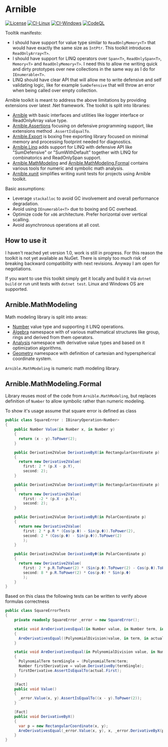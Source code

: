 ﻿# Arnible

[![License](https://img.shields.io/badge/License-Apache%202.0-blue.svg)](https://github.com/tomaszbiegacz/Arnible.MathModeling/blob/master/LICENSE)
[![CI-Linux](https://github.com/tomaszbiegacz/Arnible.MathModeling/actions/workflows/ci-linux.yml/badge.svg)](https://github.com/tomaszbiegacz/Arnible.MathModeling/actions/workflows/ci-linux.yml)
[![CI-Windows](https://github.com/tomaszbiegacz/Arnible.MathModeling/actions/workflows/ci-windows.yml/badge.svg)](https://github.com/tomaszbiegacz/Arnible.MathModeling/actions/workflows/ci-windows.yml)
[![CodeQL](https://github.com/tomaszbiegacz/Arnible.MathModeling/actions/workflows/codeql-analysis.yml/badge.svg)](https://github.com/tomaszbiegacz/Arnible.MathModeling/actions/workflows/codeql-analysis.yml)

Tooltik manifesto:
* I should have support for value type similar to `ReadOnlyMemory<T>` that would have exactly the same size as `IntPtr`.
  This toolkit introduces `ReadOnlyArray<T>`.
* I should have support for LINQ operators over `Span<T>`, `ReadOnlySpan<T>`, `Memory<T>` and `ReadOnlyMemory<T>`.
  I need this to allow me writing quick and dirty prototypes over new collections in the same way as I do for `IEnumerable<T>`.
* LINQ should have clear API that will allow me to write defensive and self validating logic, like for example `SumDefensive` that will throw an error when being called over empty collection.

Arnible toolkit is meant to address the above limitations by providing extensions over latest .Net framework.
The toolkit is split into libraries:
* [Arnible](./Arnible) with basic interfaces and utilities like logger interface or ReadOnlyArray value type.
* [Arnible.Assertions](./Arnible.Assertions) focusing on defensive programming support, like extensions method `.AssertIsEqualTo`.
* [Arnible.Export](./Arnible.Export) is boxing free exporting library focused on minimal memory and processing footprint needed for diagnostics.
* [Arnible.Linq](./Arnible.Linq) adds support for LINQ with defensive API like "SumDefensive" or "SumWithDefault" together with LINQ for combinatorics and ReadOnlySpan support.
* [Arnible.MathModeling](./Arnible.MathModeling) and [Arnible.MathModeling.Formal](./Arnible.MathModeling.Formal) contains various tools for numeric and symbolic math analysis.
* [Arnible.xunit](./Arnible.xunit) simplifies writing xunit tests for projects using Arnible toolkit.

Basic assumptions:
* Leverage `stackalloc` to avoid GC involvement and overall performance degradation.
* Avoid using `IEnumerable<T>` due to boxing and GC overhead.
* Optimize code for `x86` architecture. Prefer horizontal over vertical scalling.
* Avoid asynchronous operations at all cost.

## How to use it

I haven't reached yet version 1.0, work is still in progress.
For this reason the toolkit is not yet available as NuGet. There is simply too much risk of breaking backward compatibility with next revisions. Anyway I am open for negotiations.

If you want to use this toolkit simply get it locally and build it via `dotnet build` or run unit tests with `dotnet test`. Linux and Windows OS are supported.


## Arnible.MathModeling

Math modeling library is split into areas:
* [Number](./Arnible.MathModeling/Number.cs) value type and supporting it LINQ operations.
* [Algebra](./Arnible.MathModeling/Algebra) namespace with of various mathematical structures like group, rings and derived from them operators.
* [Analysis](./Arnible.MathModeling/Analysis) namespace with derivative value types and based on it optimization algorithms.
* [Geometry](./Arnible.MathModeling/Geometry) namespace with definition of cartesian and hyperspherical coordinate system.

`Arnible.MathModeling` is numeric math modeling library. 

## Arnible.MathModeling.Formal

Library reuses most of the code from `Arnible.MathModeling`, but replaces definition of `Number` to allow symbolic rather than numeric modeling.

To show it's usage assume that square error is defined as class
```C#
public class SquareError : IBinaryOperation<Number>
{    
    public Number Value(in Number x, in Number y)
    {
      return (x - y).ToPower(2);
    }

    public Derivative2Value DerivativeByX(in RectangularCoordinate p)
    {
      return new Derivative2Value(
        first: 2 * (p.X - p.Y),
        second: 2);
    }

    public Derivative2Value DerivativeByY(in RectangularCoordinate p)
    {
      return new Derivative2Value(
        first: -2 * (p.X - p.Y),
        second: 2);
    }

    public Derivative2Value DerivativeByR(in PolarCoordinate p)
    {
      return new Derivative2Value(
        first: 2 * p.R * (Cos(p.Φ) - Sin(p.Φ)).ToPower(2),
        second: 2 * (Cos(p.Φ) - Sin(p.Φ)).ToPower(2)
        );
    }     

    public Derivative2Value DerivativeByΦ(in PolarCoordinate p)
    {
      return new Derivative2Value(
        first: 2 * p.R.ToPower(2) * (Sin(p.Φ).ToPower(2) - Cos(p.Φ).ToPower(2)),
        second: 8 * p.R.ToPower(2) * Cos(p.Φ) * Sin(p.Φ)
        );
    }
}
```

Based on this class the following tests can be written to verify above formulas correctness
```C#
public class SquareErrorTests
{
    private readonly SquareError _error = new SquareError();

    static void AreDerivativesEqual(in Number value, in Number term, in Derivative1Value actual)
    {
      AreDerivativesEqual((PolynomialDivision)value, in term, in actual);
    }

    static void AreDerivativesEqual(in PolynomialDivision value, in Number term, in Derivative1Value actual)
    {
      PolynomialTerm termSingle = (PolynomialTerm)term;
      Number firstDerivative = value.DerivativeBy(termSingle);
      firstDerivative.AssertIsEqualTo(actual.First);
    }

    [Fact]
    public void Value()
    {
      _error.Value(x, y).AssertIsEqualTo((x - y).ToPower(2));
    }

    [Fact]
    public void DerivativeByX()
    {
      var p = new RectangularCoordinate(x, y);
      AreDerivativesEqual(_error.Value(x, y), x, _error.DerivativeByX(p));
    }
}
```
